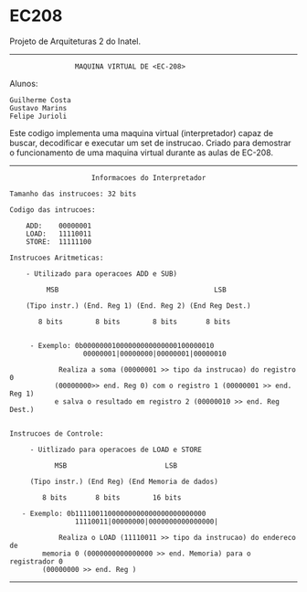# EC208
Projeto de Arquiteturas 2 do Inatel. 
********************************************************************************


					MAQUINA VIRTUAL DE <EC-208>


Alunos:


    Guilherme Costa
    Gustavo Marins
    Felipe Jurioli


Este codigo implementa uma maquina virtual (interpretador) capaz de buscar,
decodificar e executar um set de instrucao. Criado para demostrar o funcionamento
de uma maquina virtual durante as aulas de EC-208.

***********************************************************************************

						Informacoes do Interpretador

	Tamanho das instrucoes: 32 bits

	Codigo das intrucoes:

		ADD: 	00000001
		LOAD: 	11110011
		STORE:	11111100

	Instrucoes Aritmeticas:

		- Utilizado para operacoes ADD e SUB)

             MSB                                      LSB

		(Tipo instr.) (End. Reg 1) (End. Reg 2) (End Reg Dest.)

           8 bits        8 bits        8 bits       8 bits


         - Exemplo: 0b00000001000000000000000100000010
 	 				  00000001|00000000|00000001|00000010

   	 			Realiza a soma (00000001 >> tipo da instrucao) do registro 0
               (00000000>> end. Reg 0) com o registro 1 (00000001 >> end. Reg 1)
			   e salva o resultado em registro 2 (00000010 >> end. Reg Dest.)


    Instrucoes de Controle:

     	 - Uitlizado para operacoes de LOAD e STORE

     	       MSB                        LSB

     	 (Tipo instr.) (End Reg) (End Memoria de dados)

		    8 bits       8 bits        16 bits

   	   - Exemplo: 0b11110011000000000000000000000000
   	   	   	        11110011|00000000|0000000000000000|

         	 	Realiza o LOAD (11110011 >> tipo da instrucao) do endereco de
			memoria 0 (0000000000000000 >> end. Memoria) para o registrador 0
			(00000000 >> end. Reg )

********************************************************************************
